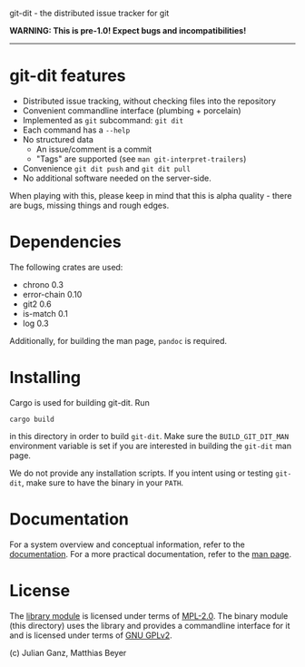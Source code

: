 git-dit - the distributed issue tracker for git

**WARNING: This is pre-1.0! Expect bugs and incompatibilities!**

---

# git-dit features

* Distributed issue tracking, without checking files into the repository
* Convenient commandline interface (plumbing + porcelain)
* Implemented as `git` subcommand: `git dit`
* Each command has a `--help`
* No structured data 
  * An issue/comment is a commit
  * "Tags" are supported (see `man git-interpret-trailers`)
* Convenience `git dit push` and `git dit pull`
* No additional software needed on the server-side.

When playing with this, please keep in mind that this is alpha quality - there
are bugs, missing things and rough edges.

# Dependencies

The following crates are used:
* chrono 0.3
* error-chain 0.10
* git2 0.6
* is-match 0.1
* log 0.3

Additionally, for building the man page, `pandoc` is required.

# Installing

Cargo is used for building git-dit. Run

    cargo build

in this directory in order to build `git-dit`. Make sure the `BUILD_GIT_DIT_MAN`
environment variable is set if you are interested in building the `git-dit` man
page.

We do not provide any installation scripts. If you intent using or testing
`git-dit`, make sure to have the binary in your `PATH`.

# Documentation

For a system overview and conceptual information, refer to the
[documentation](doc/README.md). For a more practical documentation, refer to the
[man page](git-dit.1.md).

# License

The [library module](./lib) is licensed under terms of [MPL-2.0](./lib/LICENSE).
The binary module (this directory) uses the library and provides a commandline
interface for it and is licensed under terms of [GNU GPLv2](./LICENSE).

(c) Julian Ganz, Matthias Beyer
